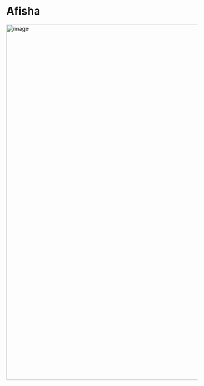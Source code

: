 # Afisha
<img width="938" alt="image" src="https://user-images.githubusercontent.com/102218840/163535121-4300c2c8-bf7c-40f2-8cc4-c15e69a554e3.png">
